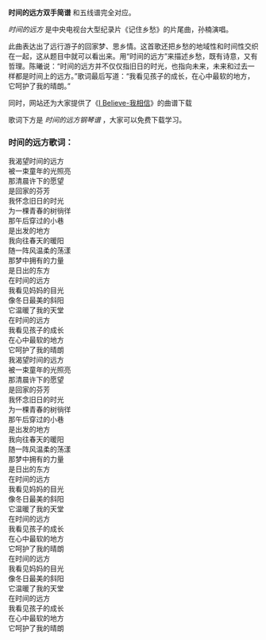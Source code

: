 

**时间的远方双手简谱** 和五线谱完全对应。

_时间的远方_ 是中央电视台大型纪录片《记住乡愁》的片尾曲，孙楠演唱。

此曲表达出了远行游子的回家梦、思乡情。这首歌还把乡愁的地域性和时间性交织在一起，这从题目中就可以看出来。用“时间的远方”来描述乡愁，既有诗意，又有哲理。陈曦说：“时间的远方并不仅仅指旧日的时光，也指向未来，未来和过去一样都是时间上的远方。”歌词最后写道：“我看见孩子的成长，在心中最软的地方，它呵护了我的晴朗。”

同时，网站还为大家提供了《[I Believe-我相信](Music-323-I-Believe-我相信.html "I Believe-
我相信")》的曲谱下载

歌词下方是 _时间的远方钢琴谱_ ，大家可以免费下载学习。

### 时间的远方歌词：

我渴望时间的远方  
被一束童年的光照亮  
那清晨许下的愿望  
是回家的芬芳  
我怀念旧日的时光  
为一棵青春的树徜徉  
那午后穿过的小巷  
是出发的地方  
我向往春天的暖阳  
随一阵风温柔的荡漾  
那梦中拥有的力量  
是日出的东方  
在时间的远方  
我看见妈妈的目光  
像冬日最美的斜阳  
它温暖了我的天堂  
在时间的远方  
我看见孩子的成长  
在心中最软的地方  
它呵护了我的晴朗  
我渴望时间的远方  
被一束童年的光照亮  
那清晨许下的愿望  
是回家的芬芳  
我怀念旧日的时光  
为一棵青春的树徜徉  
那午后穿过的小巷  
是出发的地方  
我向往春天的暖阳  
随一阵风温柔的荡漾  
那梦中拥有的力量  
是日出的东方  
在时间的远方  
我看见妈妈的目光  
像冬日最美的斜阳  
它温暖了我的天堂  
在时间的远方  
我看见孩子的成长  
在心中最软的地方  
它呵护了我的晴朗  
在时间的远方  
我看见妈妈的目光  
像冬日最美的斜阳  
它温暖了我的天堂  
在时间的远方  
我看见孩子的成长  
在心中最软的地方  
它呵护了我的晴朗

